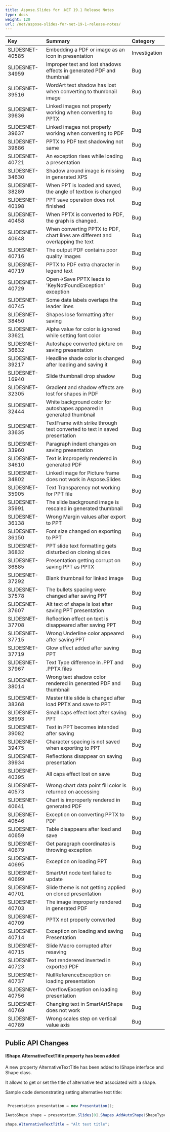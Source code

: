 ```yaml
---
title: Aspose.Slides for .NET 19.1 Release Notes
type: docs
weight: 120
url: /net/aspose-slides-for-net-19-1-release-notes/
---
```


|**Key**|**Summary**|**Category**|
| :- | :- | :- |
|SLIDESNET-40585|Embedding a PDF or image as an icon in presentation|Investigation|
|SLIDESNET-34959|Improper text and lost shadows effects in generated PDF and thumbnail|Bug|
|SLIDESNET-39516|WordArt text shadow has lost when converting to thumbnail image|Bug|
|SLIDESNET-39636|Linked images not properly working when converting to PPTX|Bug|
|SLIDESNET-39637|Linked images not properly working when converting to PDF|Bug|
|SLIDESNET-39886|PPTX to PDF text shadowing not same|Bug|
|SLIDESNET-40721|An exception rises while loading a presentation|Bug|
|SLIDESNET-34630|Shadow around image is missing in generated XPS|Bug|
|SLIDESNET-38289|When PPT is loaded and saved, the angle of textbox is changed|Bug|
|SLIDESNET-40198|PPT save operation does not finished|Bug|
|SLIDESNET-40458|When PPTX is converted to PDF, the graph is changed.|Bug|
|SLIDESNET-40648|When converting PPTX to PDF, chart lines are different and overlapping the text|Bug|
|SLIDESNET-40716|The output PDF contains poor quality images|Bug|
|SLIDESNET-40719|PPTX to PDF extra character in legend text|Bug|
|SLIDESNET-40729|Open->Save PPTX leads to 'KeyNotFoundException' exception|Bug|
|SLIDESNET-40745|Some data labels overlaps the leader lines|Bug|
|SLIDESNET-38450|Shapes lose formatting after saving|Bug|
|SLIDESNET-33621|Alpha value for color is ignored while setting font color|Bug|
|SLIDESNET-36632|Autoshape converted picture on saving presentation|Bug|
|SLIDESNET-39217|Headline shade color is changed after loading and saving it|Bug|
|SLIDESNET-16940|Slide thumbnail drop shadow|Bug|
|SLIDESNET-32305|Gradient and shadow effects are lost for shapes in PDF|Bug|
|SLIDESNET-32444|White background color for autoshapes appeared in generated thumbnail|Bug|
|SLIDESNET-33635|TextFrame with strike through text converted to text in saved presentation|Bug|
|SLIDESNET-33960|Paragraph indent changes on saving presentation|Bug|
|SLIDESNET-34610|Text is improperly rendered in generated PDF|Bug|
|SLIDESNET-34802|Linked image for Picture frame does not work in Aspose.Slides|Bug|
|SLIDESNET-35905|Text Transparency not working for PPT file|Bug|
|SLIDESNET-35991|The slide background image is rescaled in generated thumbnail|Bug|
|SLIDESNET-36138|Wrong Margin values after export to PPT|Bug|
|SLIDESNET-36150|Font size changed on exporting to PPT|Bug|
|SLIDESNET-36832|PPT slide text formatting gets disturbed on cloning slides|Bug|
|SLIDESNET-36885|Presentation getting corrupt on saving PPT as PPTX|Bug|
|SLIDESNET-37292|Blank thumbnail for linked image|Bug|
|SLIDESNET-37578|The bullets spacing were changed after saving PPT|Bug|
|SLIDESNET-37607|Alt text of shape is lost after saving PPT presentation|Bug|
|SLIDESNET-37708|Reflection effect on text is disappeared after saving PPT|Bug|
|SLIDESNET-37715|Wrong Underline color appeared after saving PPT|Bug|
|SLIDESNET-37719|Glow effect added after saving PPT|Bug|
|SLIDESNET-37967|Text Type difference in .PPT and .PPTX files|Bug|
|SLIDESNET-38014|Wrong text shadow color rendered in generated PDF and thumbnail|Bug|
|SLIDESNET-38368|Master title slide is changed after load PPTX and save to PPT|Bug|
|SLIDESNET-38993|Small caps effect lost after saving PPT|Bug|
|SLIDESNET-39082|Text in PPT becomes intended after saving|Bug|
|SLIDESNET-39475|Character spacing is not saved when exporting to PPT|Bug|
|SLIDESNET-39934|Reflections disappear on saving presentation|Bug|
|SLIDESNET-40395|All caps effect lost on save|Bug|
|SLIDESNET-40573|Wrong chart data point fill color is returned on accessing|Bug|
|SLIDESNET-40641|Chart is improperly rendered in generated PDF|Bug|
|SLIDESNET-40646|Exception on converting PPTX to PDF|Bug|
|SLIDESNET-40659|Table disappears after load and save|Bug|
|SLIDESNET-40679|Get paragraph coordinates is throwing exception|Bug|
|SLIDESNET-40695|Exception on loading PPT|Bug|
|SLIDESNET-40699|SmartArt node text failed to update|Bug|
|SLIDESNET-40701|Slide theme is not getting applied on cloned presentation|Bug|
|SLIDESNET-40703|The image improperly rendered in generated PDF|Bug|
|SLIDESNET-40709|PPTX not properly converted|Bug|
|SLIDESNET-40714|Exception on loading and saving Presentation|Bug|
|SLIDESNET-40715|Slide Macro corrupted after resaving|Bug|
|SLIDESNET-40723|Text renderered inverted in exported PDF|Bug|
|SLIDESNET-40737|NullReferenceException on loading presentation|Bug|
|SLIDESNET-40756|OverflowException on loading presentation|Bug|
|SLIDESNET-40769|Changing text in SmartArtShape does not work|Bug|
|SLIDESNET-40789|Wrong scales step on vertical value axis|Bug|
## **Public API Changes**
#### **IShape.AlternativeTextTitle property has been added**
A new property AlternativeTextTitle has been added to IShape interface and Shape class.

It allows to get or set the title of alternative text associated with a shape.

Sample code demonstrating setting alternative text title:

``` csharp

 Presentation presentation = new Presentation();

IAutoShape shape = presentation.Slides[0].Shapes.AddAutoShape(ShapeType.Rectangle, 100, 50, 300, 150);

shape.AlternativeTextTitle = "Alt text title";

``` 




